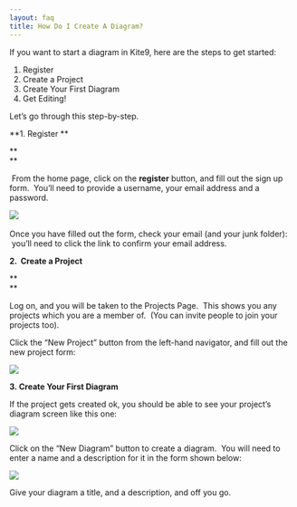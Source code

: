 ```yaml
---
layout: faq
title: How Do I Create A Diagram?
---
```


If you want to start a diagram in Kite9, here are the steps to get
started:

  

1.  Register
2.  Create a Project
3.  Create Your First Diagram
4.  Get Editing!

  

Let’s go through this step-by-step.

  

**1. Register **

**  
**

 From the home page, click on the **register** button, and fill out the
sign up form.  You’ll need to provide a username, your email address and
a password.

  

![](registration_form.png) 

  

Once you have filled out the form, check your email (and your junk
folder):  you’ll need to click the link to confirm your email address.

  

**2.  Create a Project**

**  
**

Log on, and you will be taken to the Projects Page.  This shows you any
projects which you are a member of.  (You can invite people to join your
projects too).  

  

Click the “New Project” button from the left-hand navigator, and fill
out the new project form:

  

![](create_project.png)

**3. Create Your First Diagram**

  

If the project gets created ok, you should be able to see your project’s
diagram screen like this one:

  

![](new_project_screen.png)

  

Click on the “New Diagram” button to create a diagram.  You will need to
enter a name and a description for it in the form shown below:

  

![](new_diagram.png)

  

Give your diagram a title, and a description, and off you go. 

  

  

  

  

  

  


